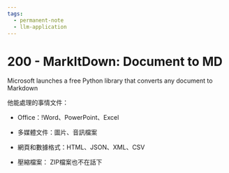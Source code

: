 ```yaml
---
tags:
  - permanent-note
  - llm-application
---
```

# **200 - MarkItDown:** Document to MD

Microsoft launches a free Python library that converts any document to Markdown

他能處理的事情文件：

- Office：!Word、PowerPoint、Excel 

- 多媒體文件：圖片、音訊檔案

- 網頁和數據格式：HTML、JSON、XML、CSV

- 壓縮檔案： ZIP檔案也不在話下



